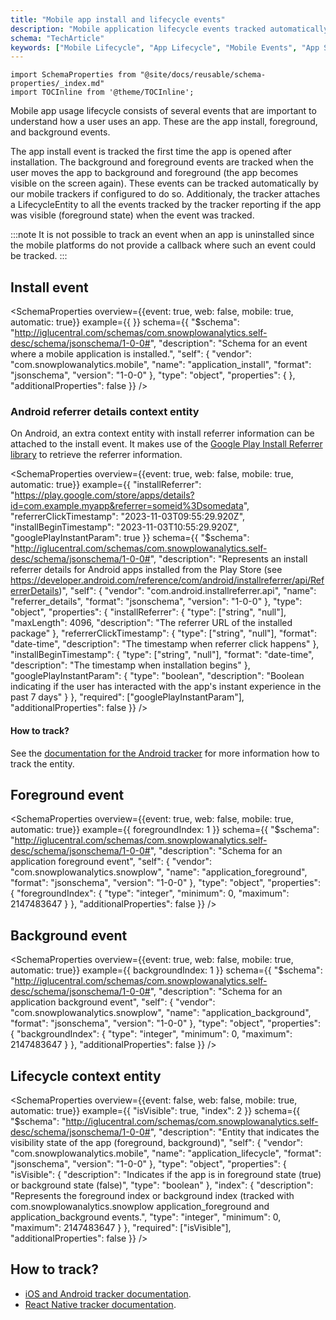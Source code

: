 ```yaml
---
title: "Mobile app install and lifecycle events"
description: "Mobile application lifecycle events tracked automatically by Snowplow for behavioral mobile analytics."
schema: "TechArticle"
keywords: ["Mobile Lifecycle", "App Lifecycle", "Mobile Events", "App State", "Lifecycle Analytics", "Mobile Sessions"]
---
```


```mdx-code-block
import SchemaProperties from "@site/docs/reusable/schema-properties/_index.md"
import TOCInline from '@theme/TOCInline';
```

Mobile app usage lifecycle consists of several events that are important to understand how a user uses an app.
These are the app install, foreground, and background events.

The app install event is tracked the first time the app is opened after installation.
The background and foreground events are tracked when the user moves the app to background and foreground (the app becomes visible on the screen again).
These events can be tracked automatically by our mobile trackers if configured to do so.
Additionaly, the tracker attaches a LifecycleEntity to all the events tracked by the tracker reporting if the app was visible (foreground state) when the event was tracked.

:::note
It is not possible to track an event when an app is uninstalled since the mobile platforms do not provide a callback where such an event could be tracked.
:::

<TOCInline toc={toc} maxHeadingLevel={2} />

## Install event

<SchemaProperties
  overview={{event: true, web: false, mobile: true, automatic: true}}
  example={{ }}
  schema={{ "$schema": "http://iglucentral.com/schemas/com.snowplowanalytics.self-desc/schema/jsonschema/1-0-0#", "description": "Schema for an event where a mobile application is installed.", "self": { "vendor": "com.snowplowanalytics.mobile", "name": "application_install", "format": "jsonschema", "version": "1-0-0" }, "type": "object", "properties": { }, "additionalProperties": false }} />

### Android referrer details context entity

On Android, an extra context entity with install referrer information can be attached to the install event.
It makes use of the [Google Play Install Referrer library](https://developer.android.com/google/play/installreferrer) to retrieve the referrer information.

<SchemaProperties
  overview={{event: true, web: false, mobile: true, automatic: true}}
  example={{
		"installReferrer": "https://play.google.com/store/apps/details?id=com.example.myapp&referrer=someid%3Dsomedata",
		"referrerClickTimestamp": "2023-11-03T09:55:29.920Z",
		"installBeginTimestamp": "2023-11-03T10:55:29.920Z",
		"googlePlayInstantParam": true
   }}
  schema={{ "$schema": "http://iglucentral.com/schemas/com.snowplowanalytics.self-desc/schema/jsonschema/1-0-0#", "description": "Represents an install referrer details for Android apps installed from the Play Store (see https://developer.android.com/reference/com/android/installreferrer/api/ReferrerDetails)", "self": { "vendor": "com.android.installreferrer.api", "name": "referrer_details", "format": "jsonschema", "version": "1-0-0" }, "type": "object", "properties": { "installReferrer": { "type": ["string", "null"], "maxLength": 4096, "description": "The referrer URL of the installed package" }, "referrerClickTimestamp": { "type": ["string", "null"], "format": "date-time", "description": "The timestamp when referrer click happens" }, "installBeginTimestamp": { "type": ["string", "null"], "format": "date-time", "description": "The timestamp when installation begins" }, "googlePlayInstantParam": { "type": "boolean", "description": "Boolean indicating if the user has interacted with the app's instant experience in the past 7 days" } }, "required": ["googlePlayInstantParam"], "additionalProperties": false }} />

#### How to track?

See the [documentation for the Android tracker](/docs/sources/trackers/mobile-trackers/tracking-events/installation-tracking/index.md#android-only-tracking-referrer-information-from-the-google-play-referrer-library) for more information how to track the entity.

## Foreground event

<SchemaProperties
  overview={{event: true, web: false, mobile: true, automatic: true}}
  example={{ foregroundIndex: 1 }}
  schema={{ "$schema": "http://iglucentral.com/schemas/com.snowplowanalytics.self-desc/schema/jsonschema/1-0-0#", "description": "Schema for an application foreground event", "self": { "vendor": "com.snowplowanalytics.snowplow", "name": "application_foreground", "format": "jsonschema", "version": "1-0-0" }, "type": "object", "properties": { "foregroundIndex": { "type": "integer", "minimum": 0, "maximum": 2147483647 } }, "additionalProperties": false }} />

## Background event

<SchemaProperties
  overview={{event: true, web: false, mobile: true, automatic: true}}
  example={{ backgroundIndex: 1 }}
  schema={{ "$schema": "http://iglucentral.com/schemas/com.snowplowanalytics.self-desc/schema/jsonschema/1-0-0#", "description": "Schema for an application background event", "self": { "vendor": "com.snowplowanalytics.snowplow", "name": "application_background", "format": "jsonschema", "version": "1-0-0" }, "type": "object", "properties": { "backgroundIndex": { "type": "integer", "minimum": 0, "maximum": 2147483647 } }, "additionalProperties": false }} />

## Lifecycle context entity

<SchemaProperties
  overview={{event: false, web: false, mobile: true, automatic: true}}
  example={{
    "isVisible": true,
    "index": 2
  }}
  schema={{ "$schema": "http://iglucentral.com/schemas/com.snowplowanalytics.self-desc/schema/jsonschema/1-0-0#",
  "description": "Entity that indicates the visibility state of the app (foreground, background)", "self": { "vendor": "com.snowplowanalytics.mobile", "name": "application_lifecycle", "format": "jsonschema", "version": "1-0-0" }, "type": "object", "properties": { "isVisible": { "description": "Indicates if the app is in foreground state (true) or background state (false)", "type": "boolean" }, "index": { "description": "Represents the foreground index or background index (tracked with com.snowplowanalytics.snowplow application_foreground and application_background events.", "type": "integer", "minimum": 0, "maximum": 2147483647 } }, "required": ["isVisible"], "additionalProperties": false }} />

## How to track?

* [iOS and Android tracker documentation](/docs/sources/trackers/mobile-trackers/tracking-events/lifecycle-tracking/index.md).
* [React Native tracker documentation](/docs/sources/trackers/react-native-tracker/tracking-events/lifecycle-tracking/index.md).
